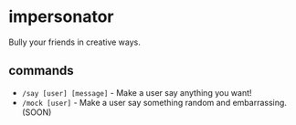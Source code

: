 # impersonator

Bully your friends in creative ways.

## commands

- `/say [user] [message]` - Make a user say anything you want!
- `/mock [user]` - Make a user say something random and embarrassing. (SOON)
